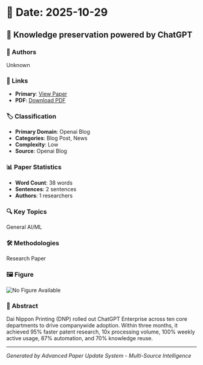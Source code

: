 # 📅 Date: 2025-10-29

## 📄 Knowledge preservation powered by ChatGPT

### 👥 Authors
Unknown

### 🔗 Links
- **Primary**: [View Paper](https://openai.com/index/dai-nippon-printing)
- **PDF**: [Download PDF](https://arxiv.org/pdf/.pdf) 



### 🏷️ Classification
- **Primary Domain**: Openai Blog
- **Categories**: Blog Post, News
- **Complexity**: Low
- **Source**: Openai Blog

### 📊 Paper Statistics
- **Word Count**: 38 words
- **Sentences**: 2 sentences
- **Authors**: 1 researchers

### 🔍 Key Topics
General AI/ML

### 🛠️ Methodologies
Research Paper

### 🖼️ Figure
![No Figure Available](https://img.shields.io/badge/Figure-Not_Available-lightgrey?style=for-the-badge)

### 📝 Abstract
Dai Nippon Printing (DNP) rolled out ChatGPT Enterprise across ten core departments to drive companywide adoption. Within three months, it achieved 95% faster patent research, 10x processing volume, 100% weekly active usage, 87% automation, and 70% knowledge reuse.

---
*Generated by Advanced Paper Update System - Multi-Source Intelligence*
